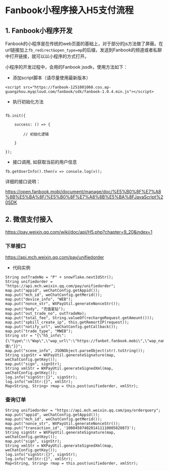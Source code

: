 # Fanbook小程序接入H5支付流程

## 1. Fanbook小程序开发

Fanbook的小程序是在传统的web页面的基础上，对于部分的js方法做了屏蔽。在url链接加上```fb_redirect&open_type=mp```的后缀，发送到Fanbook的频道或者私聊中打开链接，就可以以小程序的方式打开。

小程序的开发过程中，会用的Fanbook jssdk，使用方法如下：

- 添加script脚本（请尽量使用最新版本）

```<script src="https://fanbook-1251001060.cos.ap-guangzhou.myqcloud.com/fanbook/sdk/fanbook-1.0.4.min.js"></script>```
- 执行初始化方法

```

fb.init({

    success: () => {

        // 初始化逻辑

    }

});

```


- 接口调用, 如获取当前的用户信息

```
fb.getUserInfo().then(v => console.log(v));
```

详细的接口说明：

https://open.fanbook.mobi/document/manage/doc/%E5%B0%8F%E7%A8%8B%E5%BA%8F/%E5%B0%8F%E7%A8%8B%E5%BA%8FJavaScript%20SDK



## 2. 微信支付接入

https://pay.weixin.qq.com/wiki/doc/api/H5.php?chapter=9_20&index=1

### 下单接口

https://api.mch.weixin.qq.com/pay/unifiedorder

- 代码实例

```
String outTradeNo = "P" + snowflake.nextIdStr();
String unifiedorder = "https://api.mch.weixin.qq.com/pay/unifiedorder";
map.put("appid", weChatConfig.getAppid());
map.put("mch_id", weChatConfig.getMerid());
map.put("device_info", "WEB");
map.put("nonce_str", WXPayUtil.generateNonceStr());
map.put("body", "充值星钻");
map.put("out_trade_no", outTradeNo);
map.put("total_fee", String.valueOf(rechargeRequest.getAmount()));
map.put("spbill_create_ip", this.getRemortIP(request));
map.put("notify_url", weChatConfig.getCallback());
map.put("trade_type", "MWEB");
String str = "{\"h5_info\":{\"type\":\"Wap\",\"wap_url\":\"https://fanbot.fanbook.mobi\",\"wap_name\":\"充值\"}}";
map.put("scene_info", JSONObject.parseObject(str).toString());
String signStr = WXPayUtil.generateSignature(map, weChatConfig.getKey());
map.put("sign", signStr);
String xmlStr = WXPayUtil.generateSignedXml(map, weChatConfig.getKey());
log.info("signStr:{}", signStr);
log.info("xmlStr:{}", xmlStr);
Map<String, String> rmap = this.post(unifiedorder, xmlStr);
```

### 查询订单


```
String unifiedorder = "https://api.mch.weixin.qq.com/pay/orderquery";
map.put("appid", weChatConfig.getAppid());
map.put("mch_id", weChatConfig.getMerid());
map.put("nonce_str", WXPayUtil.generateNonceStr());
map.put("transaction_id", '1008450740201411110005820873');
String signStr = WXPayUtil.generateSignature(map, weChatConfig.getKey());
map.put("sign", signStr);
String xmlStr = WXPayUtil.generateSignedXml(map, weChatConfig.getKey());
log.info("signStr:{}", signStr);
log.info("xmlStr:{}", xmlStr);
Map<String, String> rmap = this.post(unifiedorder, xmlStr);

```

